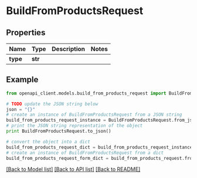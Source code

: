 # BuildFromProductsRequest


## Properties
Name | Type | Description | Notes
------------ | ------------- | ------------- | -------------
**type** | **str** |  | 

## Example

```python
from openapi_client.models.build_from_products_request import BuildFromProductsRequest

# TODO update the JSON string below
json = "{}"
# create an instance of BuildFromProductsRequest from a JSON string
build_from_products_request_instance = BuildFromProductsRequest.from_json(json)
# print the JSON string representation of the object
print BuildFromProductsRequest.to_json()

# convert the object into a dict
build_from_products_request_dict = build_from_products_request_instance.to_dict()
# create an instance of BuildFromProductsRequest from a dict
build_from_products_request_form_dict = build_from_products_request.from_dict(build_from_products_request_dict)
```
[[Back to Model list]](../README.md#documentation-for-models) [[Back to API list]](../README.md#documentation-for-api-endpoints) [[Back to README]](../README.md)


